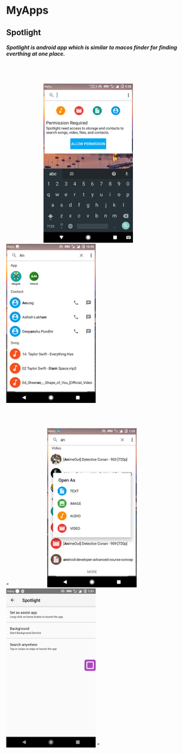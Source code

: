 # MyApps

## Spotlight

##### Spotlight is android app which is similar to macos finder for finding everthing at one place.

<br/>
<br/>

<p float="middle">
<img src="https://github.com/ak8527/MyApps/blob/master/Screenshots/Spotlight1.png" alt="alt text" width="240" height="427" hspace="100">       
<img src="https://github.com/ak8527/MyApps/blob/master/Screenshots/Spotlight2.png" alt="alt text" width="240" height="427"> </p>
 
<br/>
<br/>
<br/>
 
<q float="middle">
<img src="https://github.com/ak8527/MyApps/blob/master/Screenshots/Spotlight4.png" alt="alt text" width="240" height="427" hspace="100">      
<img src="https://github.com/ak8527/MyApps/blob/master/Screenshots/Spotlight5.png" alt="alt text" width="240" height="427">       
</q>
